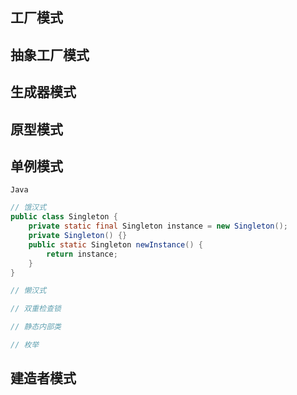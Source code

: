 ## 工厂模式

## 抽象工厂模式

## 生成器模式

## 原型模式

## 单例模式
`Java`
```java
// 饿汉式
public class Singleton {
    private static final Singleton instance = new Singleton();
    private Singleton() {}
    public static Singleton newInstance() {
        return instance;
    }
}

// 懒汉式

// 双重检查锁

// 静态内部类

// 枚举
```

## 建造者模式